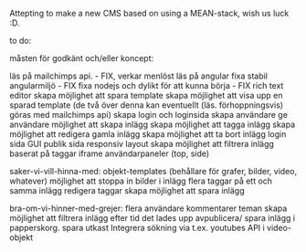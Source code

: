 Attepting to make a new CMS based on using a MEAN-stack, wish us luck :D.


to do: 

måsten för godkänt och/eller koncept:

läs på mailchimps api. - FIX, verkar menlöst
läs på angular
fixa stabil angularmiljö - FIX
fixa nodejs och dylikt för att kunna börja - FIX
rich text editor
skapa möjlighet att spara template
skapa möjlighet att visa upp en sparad template
(de två över denna kan eventuellt (läs. förhoppningsvis) göras med mailchimps api)
skapa login och loginsida
skapa användare
ge användare möjlighet att skapa inlägg
skapa möjlighet att tagga inlägg
skapa möjlighet att redigera gamla inlägg
skapa möjlighet att ta bort inlägg
login sida
GUI
publik sida
responsiv layout
skapa möjlighet att filtrera inlägg baserat på taggar
iframe
användarpaneler (top, side)

saker-vi-vill-hinna-med:
objekt-templates (behållare för grafer, bilder, video, whatever)
möjlighet att stoppa in bilder i inlägg
flera taggar på ett och samma inlägg
redigera taggar
skapa möjlighet att spara inlägg

bra-om-vi-hinner-med-grejer:
flera användare
kommentarer
teman
skapa möjlighet att filtrera inlägg efter tid det lades upp
avpublicera/ spara inlägg i papperskorg.
spara utkast
Integrera sökning via t.ex. youtubes API i video-objekt
